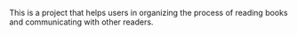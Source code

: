 
This is a project that helps users in organizing the process of reading books 
and communicating with other readers.
